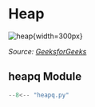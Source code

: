 # Heap

![heap](https://media.geeksforgeeks.org/wp-content/cdn-uploads/20221220165711/MinHeapAndMaxHeap1.png){width=300px}

_Source: [GeeksforGeeks](https://www.geeksforgeeks.org/heap-data-structure/)_

## heapq Module

```python
--8<-- "heapq.py"
```
